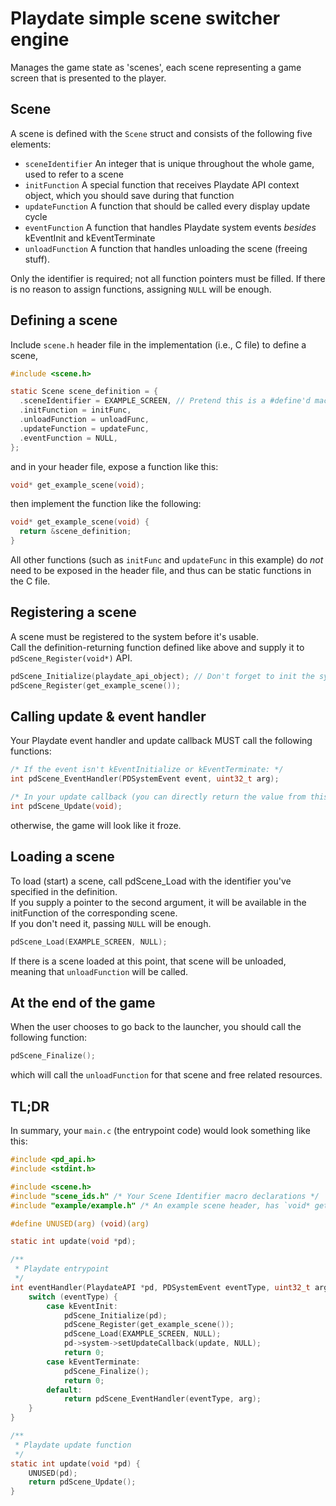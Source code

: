 # Playdate simple scene switcher engine

Manages the game state as 'scenes',
each scene representing a game screen that is presented to the player.

## Scene

A scene is defined with the `Scene` struct and consists of the following five elements:

* `sceneIdentifier` An integer that is unique throughout the whole game, used to refer to a scene
* `initFunction` A special function that receives Playdate API context object, which you should save during that
  function
* `updateFunction` A function that should be called every display update cycle
* `eventFunction` A function that handles Playdate system events *besides* kEventInit and kEventTerminate
* `unloadFunction` A function that handles unloading the scene (freeing stuff).

Only the identifier is required; not all function pointers must be filled.
If there is no reason to assign functions, assigning `NULL` will be enough.

## Defining a scene

Include `scene.h` header file in the implementation (i.e., C file) to define a scene,

```c
#include <scene.h>

static Scene scene_definition = {
  .sceneIdentifier = EXAMPLE_SCREEN, // Pretend this is a #define'd macro
  .initFunction = initFunc,
  .unloadFunction = unloadFunc,
  .updateFunction = updateFunc,
  .eventFunction = NULL,
};
```

and in your header file, expose a function like this:

```c
void* get_example_scene(void);
```

then implement the function like the following:

```c
void* get_example_scene(void) {
  return &scene_definition;
}
```

All other functions (such as `initFunc` and `updateFunc` in this example)
do *not* need to be exposed in the header file,
and thus can be static functions in the C file.

## Registering a scene

A scene must be registered to the system before it's usable.  
Call the definition-returning function defined like above
and supply it to `pdScene_Register(void*)` API.

```c
pdScene_Initialize(playdate_api_object); // Don't forget to init the system!
pdScene_Register(get_example_scene());
```

## Calling update & event handler

Your Playdate event handler and update callback MUST call the following functions:

```c
/* If the event isn't kEventInitialize or kEventTerminate: */
int pdScene_EventHandler(PDSystemEvent event, uint32_t arg);

/* In your update callback (you can directly return the value from this function) */
int pdScene_Update(void);
```

otherwise, the game will look like it froze.

## Loading a scene

To load (start) a scene, call pdScene_Load with the identifier you've specified
in the definition.  
If you supply a pointer to the second argument,
it will be available in the initFunction of the corresponding scene.  
If you don't need it, passing `NULL` will be enough.

```c
pdScene_Load(EXAMPLE_SCREEN, NULL);
```

If there is a scene loaded at this point, that scene will be unloaded,  
meaning that `unloadFunction` will be called.

## At the end of the game

When the user chooses to go back to the launcher, you should call the following function:

```c
pdScene_Finalize();
```

which will call the `unloadFunction` for that scene and free related resources.

## TL;DR

In summary, your `main.c` (the entrypoint code) would look something like this:

```c
#include <pd_api.h>
#include <stdint.h>

#include <scene.h>
#include "scene_ids.h" /* Your Scene Identifier macro declarations */
#include "example/example.h" /* An example scene header, has `void* get_example_scene(void)` */

#define UNUSED(arg) (void)(arg)

static int update(void *pd);

/**
 * Playdate entrypoint
 */
int eventHandler(PlaydateAPI *pd, PDSystemEvent eventType, uint32_t arg) {
    switch (eventType) {
        case kEventInit:
            pdScene_Initialize(pd);
            pdScene_Register(get_example_scene());
            pdScene_Load(EXAMPLE_SCREEN, NULL);
            pd->system->setUpdateCallback(update, NULL);
            return 0;
        case kEventTerminate:
            pdScene_Finalize();
            return 0;
        default:
            return pdScene_EventHandler(eventType, arg);
    }
}

/**
 * Playdate update function
 */
static int update(void *pd) {
    UNUSED(pd);
    return pdScene_Update();
}
```
